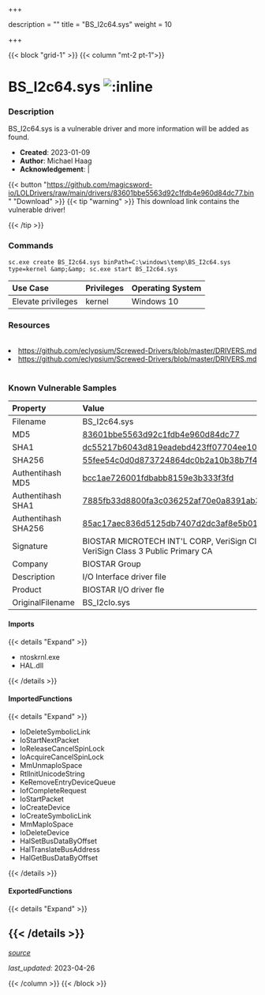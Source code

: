 +++

description = ""
title = "BS_I2c64.sys"
weight = 10

+++


{{< block "grid-1" >}}
{{< column "mt-2 pt-1">}}


# BS_I2c64.sys ![:inline](/images/twitter_verified.png) 


### Description

BS_I2c64.sys is a vulnerable driver and more information will be added as found.

- **Created**: 2023-01-09
- **Author**: Michael Haag
- **Acknowledgement**:  | [](https://twitter.com/)

{{< button "https://github.com/magicsword-io/LOLDrivers/raw/main/drivers/83601bbe5563d92c1fdb4e960d84dc77.bin" "Download" >}}
{{< tip "warning" >}}
This download link contains the vulnerable driver!

{{< /tip >}}

### Commands

```
sc.exe create BS_I2c64.sys binPath=C:\windows\temp\BS_I2c64.sys type=kernel &amp;&amp; sc.exe start BS_I2c64.sys
```

| Use Case | Privileges | Operating System | 
|:---- | ---- | ---- |
| Elevate privileges | kernel | Windows 10 |

### Resources
<br>
<li><a href=" https://github.com/eclypsium/Screwed-Drivers/blob/master/DRIVERS.md"> https://github.com/eclypsium/Screwed-Drivers/blob/master/DRIVERS.md</a></li>
<li><a href="https://github.com/eclypsium/Screwed-Drivers/blob/master/DRIVERS.md">https://github.com/eclypsium/Screwed-Drivers/blob/master/DRIVERS.md</a></li>
<br>

### Known Vulnerable Samples

| Property           | Value |
|:-------------------|:------|
| Filename           | BS_I2c64.sys |
| MD5                | [83601bbe5563d92c1fdb4e960d84dc77](https://www.virustotal.com/gui/file/83601bbe5563d92c1fdb4e960d84dc77) |
| SHA1               | [dc55217b6043d819eadebd423ff07704ee103231](https://www.virustotal.com/gui/file/dc55217b6043d819eadebd423ff07704ee103231) |
| SHA256             | [55fee54c0d0d873724864dc0b2a10b38b7f40300ee9cae4d9baaf8a202c4049a](https://www.virustotal.com/gui/file/55fee54c0d0d873724864dc0b2a10b38b7f40300ee9cae4d9baaf8a202c4049a) |
| Authentihash MD5   | [bcc1ae726001fdbabb8159e3b333f3fd](https://www.virustotal.com/gui/search/authentihash%253Abcc1ae726001fdbabb8159e3b333f3fd) |
| Authentihash SHA1  | [7885fb33d8800fa3c036252af70e0a8391ab367d](https://www.virustotal.com/gui/search/authentihash%253A7885fb33d8800fa3c036252af70e0a8391ab367d) |
| Authentihash SHA256| [85ac17aec836d5125db7407d2dc3af8e5b01241fea781b2fd55aae796b3912b4](https://www.virustotal.com/gui/search/authentihash%253A85ac17aec836d5125db7407d2dc3af8e5b01241fea781b2fd55aae796b3912b4) |
| Signature         | BIOSTAR MICROTECH INT&#39;L CORP, VeriSign Class 3 Code Signing 2004 CA, VeriSign Class 3 Public Primary CA   |
| Company           | BIOSTAR Group |
| Description       | I/O Interface driver file |
| Product           | BIOSTAR I/O driver fle |
| OriginalFilename  | BS_I2cIo.sys |


#### Imports
{{< details "Expand" >}}
* ntoskrnl.exe
* HAL.dll

{{< /details >}}
#### ImportedFunctions
{{< details "Expand" >}}
* IoDeleteSymbolicLink
* IoStartNextPacket
* IoReleaseCancelSpinLock
* IoAcquireCancelSpinLock
* MmUnmapIoSpace
* RtlInitUnicodeString
* KeRemoveEntryDeviceQueue
* IofCompleteRequest
* IoStartPacket
* IoCreateDevice
* IoCreateSymbolicLink
* MmMapIoSpace
* IoDeleteDevice
* HalSetBusDataByOffset
* HalTranslateBusAddress
* HalGetBusDataByOffset

{{< /details >}}
#### ExportedFunctions
{{< details "Expand" >}}

{{< /details >}}
-----



[*source*](https://github.com/magicsword-io/LOLDrivers/tree/main/yaml/bs_i2c64.yaml)

*last_updated:* 2023-04-26








{{< /column >}}
{{< /block >}}
